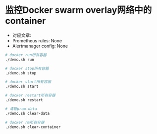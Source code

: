 # 监控Docker swarm overlay网络中的container

* 对应文章: 
* Prometheus rules: None
* Alertmanager config: None


```bash
# docker run所有容器
./demo.sh run

# docker stop所有容器
./demo.sh stop

# docker start所有容器
./demo.sh start

# docker restart所有容器
./demo.sh restart

# 清理prom-data
./demo.sh clear-data

# docker rm所有容器
./demo.sh clear-container
```